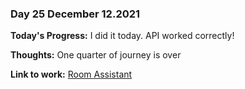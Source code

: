### Day 25 December 12.2021

**Today's Progress:** I did it today. API worked correctly!

**Thoughts:** One quarter of journey is over

**Link to work:** [Room Assistant](https://github.com/Pablo203/RoomAssistant/)